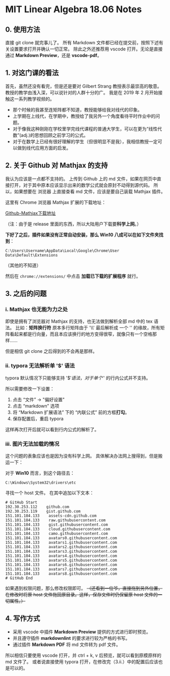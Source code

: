 # MIT Linear Algebra 18.06 Notes

## 0. 使用方法

直接 git clone 就完事儿了。
所有 Markdown 文件都已经在提交前，按照下述有关设置要求打开并确认一切正常。
除此之外还推荐用 vscode 打开。无论是直接通过 **Markdown Preview**，还是 **vscode-pdf**。

## 1. 对这门课的看法

首先，虽然还没有看完，但是还是要对 Gilbert Strang 教授表示最崇高的敬意。
教授的教学由浅入深，可以说针对的人群十分的广。
我是在 2019 年 2 月开始接触这一系列教学视频的。

* 那个时候的我甚至连矩阵都不知道，教授能够给我对线代的印象。
* 上学期在上线代，在学期中，教授给了我另外一个角度看待平时作业中的问题。
* 对于像我这种刚刚在学校里学完线代课程的普通大学生，可以在更为“线性代数”(adj.)的思想回顾之前学习的公式。
* 对于在数学上已经有很好理解的学生（但很明显不是我），我相信教授一定可以做到线代应用方面的启发。

## 2. 关于 Github 对 Mathjax 的支持

我认为应该是一点都不支持的。
上传到 Github 上的 md 文件，如果在网页中直接打开，对于其中原本应该显示出来的数学公式就会原封不动得到源代码。
所以，如果想要在 浏览器 上直接查看 md 文件，应该是要自己装载 Mathjax 插件。

这里有 Chrome 浏览器 Mathjax 扩展的下载地址：

[Github-Mathjax下载地址](https://github.com/orsharir/github-mathjax/releases)

（注：由于是 release 里面的东西，所以大陆用户下载要**科学上网**。）

**下好了之后，插件如果没有正常自动安装，那么 Win10 八成可以在如下文件夹找到**：

```rm
C:\Users\Username\AppData\Local\Google\Chrome\User Data\Default\Extensions
```

（其他的不知道）

然后在 ```chrome://extensions/``` 中点击 **加载已下载的扩展程序** 就行。

## 3. 之后的问题

### i. Mathjax 也无能为力之处

即使是拥有了浏览器对 Mathjax 的支持，也无法做到解析全部 md 中的 tex 语法。
比如：**矩阵换行符**
原本多行矩阵由于 '\\\\' 最后解析成 一个 '\' 的缘故，所有矩阵看起来都是行向量，而且本应该换行的地方变得很窄，就像只有一个空格那样……

但是相信 git clone 之后得到的不会再是那样。

### ii. typora 无法解析单 '$' 语法

typora 默认情况下只能够支持 '$$' 语法，对于单个 '$' 的行内公式并不支持。

所以需要修改一下设置：

1. 点击 “文件” -> "偏好设置"
2. 点击 “markdown” 选项
3. 将 “Markdown 扩展语法” 下的 “内联公式” 前的方框**打勾**。
4. 保存配置后，重启 typora

这样再次打开后就可以看到行内公式的解析了。

### iii. 图片无法加载的情况

这个问题的表象应该也是因为没有科学上网。
具体解决办法网上搜得到，但是搬运一下：

对于 **Win10** 而言，到这个路径去：

```rm
C:\Windows\System32\drivers\etc
```

寻找一个 host 文件。
在其中追加以下文本：

```rm
# GitHub Start
192.30.253.112    github.com
192.30.253.119    gist.github.com
151.101.184.133    assets-cdn.github.com
151.101.184.133    raw.githubusercontent.com
151.101.184.133    gist.githubusercontent.com
151.101.184.133    cloud.githubusercontent.com
151.101.184.133    camo.githubusercontent.com
151.101.184.133    avatars0.githubusercontent.com
151.101.184.133    avatars1.githubusercontent.com
151.101.184.133    avatars2.githubusercontent.com
151.101.184.133    avatars3.githubusercontent.com
151.101.184.133    avatars4.githubusercontent.com
151.101.184.133    avatars5.githubusercontent.com
151.101.184.133    avatars6.githubusercontent.com
151.101.184.133    avatars7.githubusercontent.com
151.101.184.133    avatars8.githubusercontent.com
# GitHub End
```

如果遇到权限问题，那么修改权限即可。
~~（还看到一位爷，直接拖到另外位置，在修改时将原 host 文件拖回原目录。这样，保存文件时仍保留原 host 文件的一切属性。）~~

## 4. 写作方式

* 采用 vscode 中插件 **Markdown Preview** 提供的方式进行即时预览。
* 并且遵守插件 **markdownlint** 的要求进行较为严格的书写。
* 通过插件 **Markdown PDF** 将 md 文件转为 pdf 文件。

所以相信只要使用 vscode 打开，并 ctrl + k, v 后预览，就可以看到原模原样的 md 文件了。
或者说直接使用 typora 打开，在修改完（3.ii.）中的配置后应该也是可以的。
